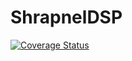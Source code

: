 # ShrapnelDSP

[![Coverage Status](https://coveralls.io/repos/github/ShrapnelDSP/ShrapnelMonorepo/badge.svg)](https://coveralls.io/github/ShrapnelDSP/ShrapnelMonorepo)

